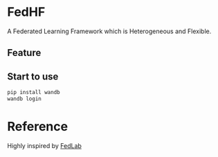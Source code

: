 # FedHF
A Federated Learning Framework which is Heterogeneous and Flexible.


## Feature


## Start to use

```sh
pip install wandb
wandb login
```


# Reference

Highly inspired by [FedLab](https://github.com/SMILELab-FL/FedLab)
